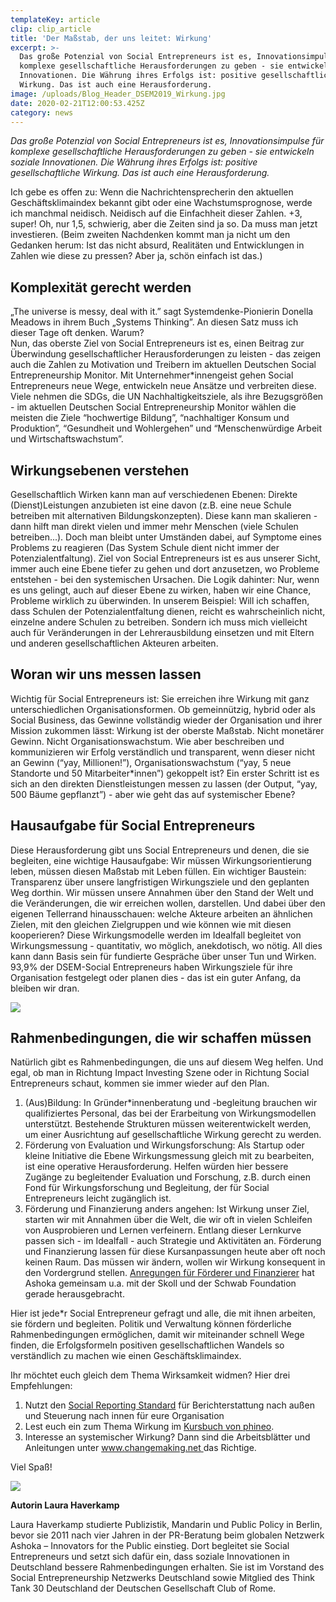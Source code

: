 ```yaml
---
templateKey: article
clip: clip_article
title: 'Der Maßstab, der uns leitet: Wirkung'
excerpt: >-
  Das große Potenzial von Social Entrepreneurs ist es, Innovationsimpulse für
  komplexe gesellschaftliche Herausforderungen zu geben - sie entwickeln soziale
  Innovationen. Die Währung ihres Erfolgs ist: positive gesellschaftliche
  Wirkung. Das ist auch eine Herausforderung.
image: /uploads/Blog_Header_DSEM2019_Wirkung.jpg
date: 2020-02-21T12:00:53.425Z
category: news
---
```

*Das große Potenzial von Social Entrepreneurs ist es, Innovationsimpulse für komplexe gesellschaftliche Herausforderungen zu geben - sie entwickeln soziale Innovationen. Die Währung ihres Erfolgs ist: positive gesellschaftliche Wirkung. Das ist auch eine Herausforderung.*

Ich gebe es offen zu: Wenn die Nachrichtensprecherin den aktuellen Geschäftsklimaindex bekannt gibt oder eine Wachstumsprognose, werde ich manchmal neidisch. Neidisch auf die Einfachheit dieser Zahlen. +3, super! Oh, nur 1,5, schwierig, aber die Zeiten sind ja so. Da muss man jetzt investieren. (Beim zweiten Nachdenken kommt man ja nicht um den Gedanken herum: Ist das nicht absurd, Realitäten und Entwicklungen in Zahlen wie diese zu pressen? Aber ja, schön einfach ist das.)

## Komplexität gerecht werden

„The universe is messy, deal with it.” sagt Systemdenke-Pionierin Donella Meadows in ihrem Buch „Systems Thinking”. An diesen Satz muss ich dieser Tage oft denken. Warum?\
Nun, das oberste Ziel von Social Entrepreneurs ist es, einen Beitrag zur Überwindung gesellschaftlicher Herausforderungen zu leisten - das zeigen auch die Zahlen zu Motivation und Treibern im aktuellen Deutschen Social Entrepreneurship Monitor. Mit Unternehmer*innengeist gehen Social Entrepreneurs neue Wege, entwickeln neue Ansätze und verbreiten diese. Viele nehmen die SDGs, die UN Nachhaltigkeitsziele, als ihre Bezugsgrößen - im aktuellen Deutschen Social Entrepreneurship Monitor wählen die meisten die Ziele “hochwertige Bildung”, “nachhaltiger Konsum und Produktion”, “Gesundheit und Wohlergehen” und “Menschenwürdige Arbeit und Wirtschaftswachstum”.

## Wirkungsebenen verstehen

Gesellschaftlich Wirken kann man auf verschiedenen Ebenen: Direkte (Dienst)Leistungen anzubieten ist eine davon (z.B. eine neue Schule betreiben mit alternativen Bildungskonzepten). Diese kann man skalieren - dann hilft man direkt vielen und immer mehr Menschen (viele Schulen betreiben...). Doch man bleibt unter Umständen dabei, auf Symptome eines Problems zu reagieren (Das System Schule dient nicht immer der Potenzialentfaltung). Ziel von Social Entrepreneurs ist es aus unserer Sicht, immer auch eine Ebene tiefer zu gehen und dort anzusetzen, wo Probleme entstehen - bei den systemischen Ursachen. Die Logik dahinter: Nur, wenn es uns gelingt, auch auf dieser Ebene zu wirken, haben wir eine Chance, Probleme wirklich zu überwinden. In unserem Beispiel: Will ich schaffen, dass Schulen der Potenzialentfaltung dienen, reicht es wahrscheinlich nicht, einzelne andere Schulen zu betreiben. Sondern ich muss mich vielleicht auch für Veränderungen in der Lehrerausbildung einsetzen und mit Eltern und anderen gesellschaftlichen Akteuren arbeiten.

## Woran wir uns messen lassen

Wichtig für Social Entrepreneurs ist: Sie erreichen ihre Wirkung mit ganz unterschiedlichen Organisationsformen. Ob gemeinnützig, hybrid oder als Social Business, das Gewinne vollständig wieder der Organisation und ihrer Mission zukommen lässt: Wirkung ist der oberste Maßstab. Nicht monetärer Gewinn. Nicht Organisationswachstum. Wie aber beschreiben und kommunizieren wir Erfolg verständlich und transparent, wenn dieser nicht an Gewinn (“yay, Millionen!”), Organisationswachstum (“yay, 5 neue Standorte und 50 Mitarbeiter*innen”) gekoppelt ist? Ein erster Schritt ist es sich an den direkten Dienstleistungen messen zu lassen (der Output, “yay, 500 Bäume gepflanzt”) - aber wie geht das auf systemischer Ebene?

## Hausaufgabe für Social Entrepreneurs

Diese Herausforderung gibt uns Social Entrepreneurs und denen, die sie begleiten, eine wichtige Hausaufgabe: Wir müssen Wirkungsorientierung leben, müssen diesen Maßstab mit Leben füllen. Ein wichtiger Baustein: Transparenz über unsere langfristigen Wirkungsziele und den geplanten Weg dorthin. Wir müssen unsere Annahmen über den Stand der Welt und die Veränderungen, die wir erreichen wollen, darstellen. Und dabei über den eigenen Tellerrand hinausschauen: welche Akteure arbeiten an ähnlichen Zielen, mit den gleichen Zielgruppen und wie können wie mit diesen kooperieren? Diese Wirkungsmodelle werden im Idealfall begleitet von Wirkungsmessung - quantitativ, wo möglich, anekdotisch, wo nötig. All dies kann dann Basis sein für fundierte Gespräche über unser Tun und Wirken. 93,9% der DSEM-Social Entrepreneurs haben Wirkungsziele für ihre Organisation festgelegt oder planen dies - das ist ein guter Anfang, da bleiben wir dran.

![](/uploads/DSEM_BildA_Wirkung.jpg)

## Rahmenbedingungen, die wir schaffen müssen

Natürlich gibt es Rahmenbedingungen, die uns auf diesem Weg helfen. Und egal, ob man in Richtung Impact Investing Szene oder in Richtung Social Entrepreneurs schaut, kommen sie immer wieder auf den Plan.

1. (Aus)Bildung: In Gründer*innenberatung und -begleitung brauchen wir qualifiziertes Personal, das bei der Erarbeitung von Wirkungsmodellen unterstützt. Bestehende Strukturen müssen weiterentwickelt werden, um einer Ausrichtung auf gesellschaftliche Wirkung gerecht zu werden.
2. Förderung von Evaluation und Wirkungsforschung: Als Startup oder kleine Initiative die Ebene Wirkungsmessung gleich mit zu bearbeiten, ist eine operative Herausforderung. Helfen würden hier bessere Zugänge zu begleitender Evaluation und Forschung, z.B. durch einen Fond für Wirkungsforschung und Begleitung, der für Social Entrepreneurs leicht zugänglich ist.
3. Förderung und Finanzierung anders angehen: Ist Wirkung unser Ziel, starten wir mit Annahmen über die Welt, die wir oft in vielen Schleifen von Ausprobieren und Lernen verfeinern. Entlang dieser Lernkurve passen sich - im Idealfall - auch Strategie und Aktivitäten an. Förderung und Finanzierung lassen für diese Kursanpassungen heute aber oft noch keinen Raum. Das müssen wir ändern, wollen wir Wirkung konsequent in den Vordergrund stellen. [Anregungen für Förderer und Finanzierer](https://www.ashoka.org/de-de/story/embracing-complexity-towards-shared-understanding-funding-systems-change) hat Ashoka gemeinsam u.a. mit der Skoll und der Schwab Foundation gerade herausgebracht.

Hier ist jede*r Social Entrepreneur gefragt und alle, die mit ihnen arbeiten, sie fördern und begleiten. Politik und Verwaltung können förderliche Rahmenbedingungen ermöglichen, damit wir miteinander schnell Wege finden, die Erfolgsformeln positiven gesellschaftlichen Wandels so verständlich zu machen wie einen Geschäftsklimaindex.

Ihr möchtet euch gleich dem Thema Wirksamkeit widmen? Hier drei Empfehlungen:

1. Nutzt den [Social Reporting Standard](https://www.social-reporting-standard.de) für Berichterstattung nach außen und Steuerung nach innen für eure Organisation
2. Lest euch ein zum Thema Wirkung im [Kursbuch von phineo](https://www.phineo.org/kursbuch-wirkung).
3. Interesse an systemischer Wirkung? Dann sind die Arbeitsblätter und Anleitungen unter [www.changemaking.net ](https://www.changemaking.net)das Richtige.

Viel Spaß!

![](/uploads/Blog_BildA_LauraHaverkamp.jpg)

**Autorin Laura Haverkamp**

Laura Haverkamp studierte Publizistik, Mandarin und Public Policy in Berlin, bevor sie 2011 nach vier Jahren in der PR-Beratung beim globalen Netzwerk Ashoka – Innovators for the Public einstieg. Dort begleitet sie Social Entrepreneurs und setzt sich dafür ein, dass soziale Innovationen in Deutschland bessere Rahmenbedingungen erhalten. Sie ist im Vorstand des Social Entrepreneurship Netzwerks Deutschland sowie Mitglied des Think Tank 30 Deutschland der Deutschen Gesellschaft Club of Rome.
